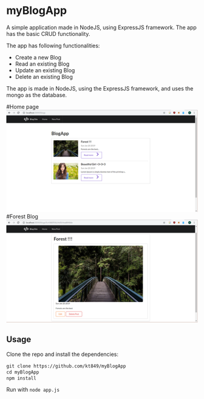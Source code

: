 # myBlogApp
A simple application made in NodeJS, using ExpressJS framework. The app has the basic CRUD functionality.

The app has following functionalities:
- Create a new Blog
- Read an existing Blog
- Update an existing Blog
- Delete an existing Blog

The app is made in NodeJS, using the ExpressJS framework, and uses the mongo as the database.

#Home page
![alt text](https://raw.githubusercontent.com/kt849/myBlogApp/master/blogApp1.png)
#Forest Blog
![alt text](https://raw.githubusercontent.com/kt849/myBlogApp/master/blogApp2.png)

## Usage
Clone the repo and install the dependencies:

```
git clone https://github.com/kt849/myBlogApp
cd myBlogApp
npm install
```

Run with `node app.js`
